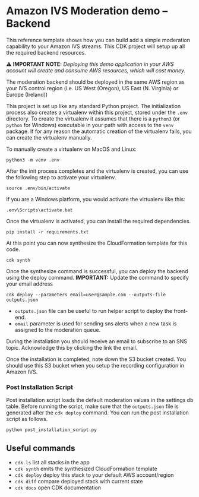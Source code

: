 # Amazon IVS Moderation demo – Backend

This reference template shows how you can build add a simple  moderation capability to your Amazon IVS streams. This CDK project will setup up all the required backend resources.

⚠️ **IMPORTANT NOTE:** *Deploying this demo application in your AWS account will create and consume AWS resources, which will cost money.*

The moderation backend should be deployed in the same AWS region as your IVS control region (i.e. US West (Oregon), US East (N. Virginia) or Europe (Ireland))

This project is set up like any standard Python project.  The initialization process also creates a virtualenv within this project, stored under the `.env` directory. To create the virtualenv it assumes that there is a `python3` (or `python` for Windows) executable in your path with access to the `venv` package. If for any reason the automatic creation of the virtualenv fails, you can create the virtualenv manually.

To manually create a virtualenv on MacOS and Linux:

```
python3 -m venv .env
```

After the init process completes and the virtualenv is created, you can use the following
step to activate your virtualenv.

```
source .env/bin/activate
```

If you are a Windows platform, you would activate the virtualenv like this:

```
.env\Scripts\activate.bat
```

Once the virtualenv is activated, you can install the required dependencies.

```
pip install -r requirements.txt
```

At this point you can now synthesize the CloudFormation template for this code.

```
cdk synth
```
Once the synthesize command is successful, you can deploy the backend using the deploy command. **IMPORTANT:** Update the command to specify your email address 

```
cdk deploy --parameters email=user@sample.com --outputs-file outputs.json
```

* `outputs.json` file can be useful to run helper script to deploy the front-end.
* `email` parameter is used for sending sns alerts when a new task is assigned to the moderation queue. 

During the installation you should receive an email to subscribe to an SNS topic. Acknowledge this by clicking the link the email.

Once the installation is completed, note down the S3 bucket created. You should use this S3 bucket when you setup the recording configuration in Amazon IVS.

### Post Installation Script

Post installation script loads the default moderation values in the settings db table. Before running the script, make sure that the `outputs.json` file is generated after the `cdk deploy` command. You can run the post installation script as follows.

```
python post_installation_script.py
```

## Useful commands

 * `cdk ls`          list all stacks in the app
 * `cdk synth`       emits the synthesized CloudFormation template
 * `cdk deploy`      deploy this stack to your default AWS account/region
 * `cdk diff`        compare deployed stack with current state
 * `cdk docs`        open CDK documentation
